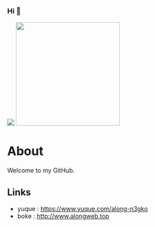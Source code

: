 ### Hi 👋

<!-- Here are some ideas to get you started:

- 🔭 I’m currently working on ...
- 🌱 I’m currently learning ...
- 👯 I’m looking to collaborate on ...
- 🤔 I’m looking for help with ...
- 💬 Ask me about ...
- 📫 How to reach me: ...
- 😄 Pronouns: ...
- ⚡ Fun fact: ... -->

<img src = "https://vkceyugu.cdn.bspapp.com/VKCEYUGU-24a8791b-4615-4dfa-af84-73c65b54fbac/650bd502-9f67-4358-a254-ee389026455d.gif" >

<img style="width: 240px" src = "https://github.com/YangWenLong123/YangWenLong123/assets/37095223/85f5d262-c775-49bc-8122-295323d547c1" >

# About

Welcome to my GitHub.

## Links
- yuque : https://www.yuque.com/along-n3gko
- boke : http://www.alongweb.top
